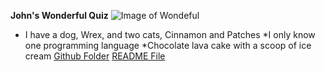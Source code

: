 **John's Wonderful Quiz**
![Image of Wondeful](https://d144mzi0q5mijx.cloudfront.net/img/W/O/Wonderful.png)
* I have a dog, Wrex, and two cats, Cinnamon and Patches
*I only know one programming language
*Chocolate lava cake with a scoop of ice cream
[Github Folder](https://github.com/Jburt4/CS550-WinterTerm/tree/master/MA1%20Github%20Quiz)
[README File](https://github.com/Jburt4/CS550-WinterTerm/blob/master/MA1%20Github%20Quiz/README.md)
